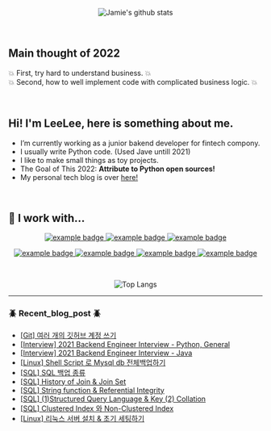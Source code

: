 <div align="center">
      
![Jamie's github stats](https://github-readme-stats.vercel.app/api?username=leeleelee3264&show_icons=true&hide_border=true&theme=radical) 
   
</div>

<br> 

## Main thought of 2022
:boom: First, try hard to understand business. :boom: <br> 
:boom: Second, how to well implement code with complicated business logic. :boom:

<br>


## Hi! I'm LeeLee, here is something about me.

- I’m currently working as a junior bakend developer for fintech compony.
- I usually write Python code. (Used Jave untill 2021)   
- I like to make small things as toy projects. 
- The Goal of This 2022: **Attribute to Python open sources!** 
- My personal tech blog is over [here!](https://leeleelee3264.github.io/)
<br>

## :wrench: I work with...
<p align="center">
   <a href="#">
    <img src="https://github.com/leeleelee3264/ColoredBadges/blob/master/svg/dev/languages/java.svg" alt="example badge" style="vertical-align:top margin:6px 4px">
  </a>  
   <a href="#">
    <img src="https://github.com/leeleelee3264/ColoredBadges/blob/master/svg/dev/languages/python.svg" alt="example badge" style="vertical-align:top margin:6px 4px">
  </a> 
   <a href="#">
    <img src="https://github.com/leeleelee3264/ColoredBadges/blob/master/svg/dev/languages/js.svg" alt="example badge" style="vertical-align:top margin:6px 4px">
  </a>  
</p>

<p align="center">
 <a href="#">
    <img src="https://github.com/leeleelee3264/ColoredBadges/blob/master/svg/dev/frameworks/nodejs_larger.svg" alt="example badge" style="vertical-align:top margin:6px 4px">
  </a>
   <a href="#">
    <img src="https://github.com/leeleelee3264/ColoredBadges/blob/master/svg/dev/services/aws.svg" alt="example badge" style="vertical-align:top margin:6px 4px">
  </a>
   <a href="#">
    <img src="https://github.com/leeleelee3264/ColoredBadges/blob/master/svg/dev/tools/docker.svg" alt="example badge" style="vertical-align:top margin:6px 4px">
  </a>
   <a href="#">
    <img src="https://github.com/leeleelee3264/ColoredBadges/blob/master/svg/dev/tools/jetbrains_intellij.svg" alt="example badge" style="vertical-align:top margin:6px 4px">
  </a>
</p>

<br>
<div align="center">
   
![Top Langs](https://github-readme-stats.vercel.app/api/top-langs/?username=leeleelee3264&layout=compact)  

</div>

---

### :beetle: Recent_blog_post :beetle: 
- [[Git] 여러 개의 깃허브 계정 쓰기](https://leeleelee3264.github.io/general/2022/01/12/git-multi-account.html)
- [[Interview] 2021 Backend Engineer Interview - Python, General](https://leeleelee3264.github.io/general/2021/12/02/interview-python.html)
- [[Interview] 2021 Backend Engineer Interview - Java](https://leeleelee3264.github.io/general/2021/12/02/interview-java.html)
- [[Linux] Shell Script 로 Mysql db 전체백업하기](https://leeleelee3264.github.io/backend/2021/09/09/linux-shell-db-backup.html)
- [[SQL] SQL 백업 종류](https://leeleelee3264.github.io/backend/2021/07/21/mysql-backup.html)
- [[SQL] History of Join & Join Set](https://leeleelee3264.github.io/backend/2021/07/14/mysql-history-of-join-and-join-set.html)
- [[SQL] String function & Referential Integrity](https://leeleelee3264.github.io/backend/2021/07/08/mysql-stringfunction-and-referential-integrity.html)
- [[SQL] (1)Structured Query Language & Key (2) Collation](https://leeleelee3264.github.io/backend/2021/06/30/mysql-sql-and-key-and-collation.html)
- [[SQL] Clustered Index 와 Non-Clustered Index](https://leeleelee3264.github.io/backend/2021/06/21/mysql-index.html)
- [[Linux] 리눅스 서버 설치 & 초기 세팅하기](https://leeleelee3264.github.io/backend/2021/04/16/linux-server-init-setting.html)

